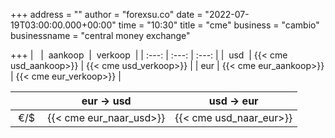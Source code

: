 +++
address = ""
author = "forexsu.co"
date = "2022-07-19T03:00:00.000+00:00"
time = "10:30"
title = "cme"
business = "cambio"
businessname = "central money exchange"

+++
|   |  aankoop  |  verkoop  |
| :---: | :---: | :---: |
|  usd  | {{< cme usd_aankoop>}} | {{< cme usd_verkoop>}} |
| eur | {{< cme eur_aankoop>}} | {{< cme eur_verkoop>}} |

|   | eur → usd | usd → eur |
| :---: | :---: | :---: |
|  €/$  | {{< cme eur_naar_usd>}} | {{< cme usd_naar_eur>}} |
